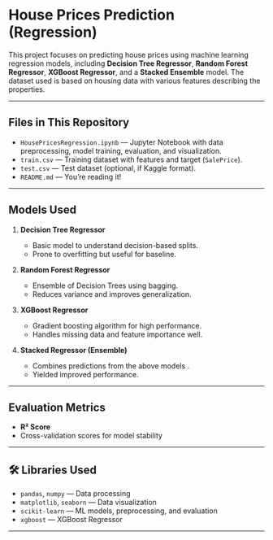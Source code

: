 #  House Prices Prediction (Regression)

This project focuses on predicting house prices using machine learning regression models, including **Decision Tree Regressor**, **Random Forest Regressor**, **XGBoost Regressor**, and a **Stacked Ensemble** model. The dataset used is based on housing data with various features describing the properties.

---

##  Files in This Repository

- `HousePricesRegression.ipynb` — Jupyter Notebook with data preprocessing, model training, evaluation, and visualization.
- `train.csv` — Training dataset with features and target (`SalePrice`).
- `test.csv` — Test dataset (optional, if Kaggle format).
- `README.md` — You’re reading it!

---

##  Models Used

1. **Decision Tree Regressor**
   - Basic model to understand decision-based splits.
   - Prone to overfitting but useful for baseline.

2. **Random Forest Regressor**
   - Ensemble of Decision Trees using bagging.
   - Reduces variance and improves generalization.

3. **XGBoost Regressor**
   - Gradient boosting algorithm for high performance.
   - Handles missing data and feature importance well.

4. **Stacked Regressor (Ensemble)**
   - Combines predictions from the above models .
   - Yielded improved performance.

---

##  Evaluation Metrics

- **R² Score**
- Cross-validation scores for model stability

---

## 🛠️ Libraries Used

- `pandas`, `numpy` — Data processing
- `matplotlib`, `seaborn` — Data visualization
- `scikit-learn` — ML models, preprocessing, and evaluation
- `xgboost` — XGBoost Regressor
  

---


